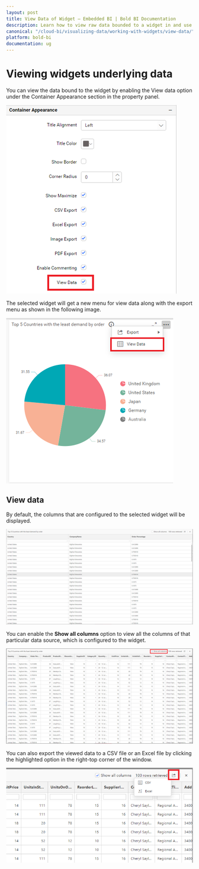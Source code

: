 ```yaml
---
layout: post
title: View Data of Widget – Embedded BI | Bold BI Documentation
description: Learn how to view raw data bounded to a widget in and use its different export options in Bold BI Embedded dashboard.
canonical: "/cloud-bi/visualizing-data/working-with-widgets/view-data/"
platform: bold-bi
documentation: ug
---
```


# Viewing widgets underlying data

You can view the data bound to the widget by enabling the View data option under the Container Appearance section in the property panel.

![view data option](/static/assets/embedded/visualizing-data/working-with-widgets/images/view-data-option.png)

The selected widget will get a new menu for view data along with the export menu as shown in the following image.

![view data menu](/static/assets/embedded/visualizing-data/working-with-widgets/images/view-data-selection.png)

## View data

By default, the columns that are configured to the selected widget will be displayed.

![view data wigdet columns](/static/assets/embedded/visualizing-data/working-with-widgets/images/default-columns-view-data.PNG)

You can enable the **Show all columns** option to view all the columns of that particular data source, which is configured to the widget.

![view data all columns](/static/assets/embedded/visualizing-data/working-with-widgets/images/all-columns-view-data.png)

You can also export the viewed data to a CSV file or an Excel file by clicking the highlighted option in the right-top corner of the window.

![view data export](/static/assets/embedded/visualizing-data/working-with-widgets/images/export-view-data.png)